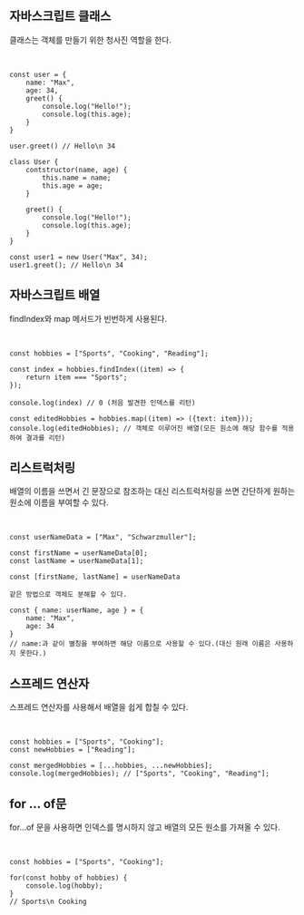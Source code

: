 ## 자바스크립트 클래스

클래스는 객체를 만들기 위한 청사진 역할을 한다.

<br>

    const user = {
        name: "Max",
        age: 34,
        greet() {
            console.log("Hello!");
            console.log(this.age);
        }
    }

    user.greet() // Hello\n 34

    class User {
        contstructor(name, age) {
            this.name = name;
            this.age = age;
        }

        greet() {
            console.log("Hello!");
            console.log(this.age);
        }
    }

    const user1 = new User("Max", 34);
    user1.greet(); // Hello\n 34

## 자바스크립트 배열

findIndex와 map 메서드가 빈번하게 사용된다.

<br>

    const hobbies = ["Sports", "Cooking", "Reading"];

    const index = hobbies.findIndex((item) => {
        return item === "Sports";
    });

    console.log(index) // 0 (처음 발견한 인덱스를 리턴)

    const editedHobbies = hobbies.map((item) => ({text: item}));
    console.log(editedHobbies); // 객체로 이루어진 배열(모든 원소에 해당 함수를 적용하여 결과를 리턴)

## 리스트럭처링

배열의 이름을 쓰면서 긴 문장으로 참조하는 대신 리스트럭처링을 쓰면 간단하게 원하는 원소에 이름을 부여할 수 있다.

<br>

    const userNameData = ["Max", "Schwarzmuller"];

    const firstName = userNameData[0];
    const lastName = userNameData[1];

    const [firstName, lastName] = userNameData

    같은 방법으로 객체도 분해할 수 있다.

    const { name: userName, age } = {
        name: "Max",
        age: 34
    }
    // name:과 같이 별칭을 부여하면 해당 이름으로 사용할 수 있다.(대신 원래 이름은 사용하지 못한다.)

## 스프레드 연산자

스프레드 연산자를 사용해서 배열을 쉽게 합칠 수 있다.

<br>

    const hobbies = ["Sports", "Cooking"];
    const newHobbies = ["Reading"];

    const mergedHobbies = [...hobbies, ...newHobbies];
    console.log(mergedHobbies); // ["Sports", "Cooking", "Reading"];

## for ... of문

for...of 문을 사용하면 인덱스를 명시하지 않고 배열의 모든 원소를 가져올 수 있다.

<br>

    const hobbies = ["Sports", "Cooking"];

    for(const hobby of hobbies) {
        console.log(hobby);
    }
    // Sports\n Cooking
